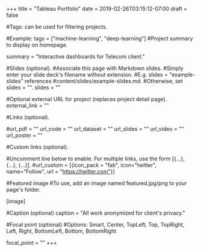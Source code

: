 +++ 
title = "Tableau Portfolio" 
date = 2019-02-26T03:15:12-07:00 
draft = false

#Tags: can be used for filtering projects.

#Example: tags = ["machine-learning", "deep-learning"]
#Project summary to display on homepage.

summary = "Interactive dashboards for Telecom client."

#Slides (optional).
#Associate this page with Markdown slides.
#Simply enter your slide deck's filename without extension.
#E.g. slides = "example-slides" references
#content/slides/example-slides.md.
#Otherwise, set slides = "".
slides = ""

#Optional external URL for project (replaces project detail page).
external_link = ""

#Links (optional).

#url_pdf = "" url_code = "" url_dataset = "" url_slides = "" url_video = "" url_poster = ""

#Custom links (optional).

#Uncomment line below to enable. For multiple links, use the form [{...}, {...}, {...}].
#url_custom = [{icon_pack = "fab", icon="twitter", name="Follow", url = "https://twitter.com"}]

#Featured image
#To use, add an image named featured.jpg/png to your page's folder.

[image]

#Caption (optional)
caption = "All work anonymized for client's privacy."

#Focal point (optional)
#Options: Smart, Center, TopLeft, Top, TopRight, Left, Right, BottomLeft, Bottom, BottomRight

focal_point = "" 
+++